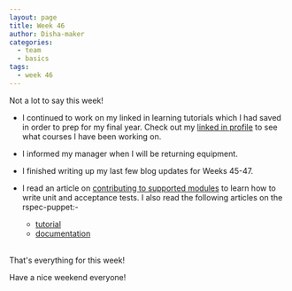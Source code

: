```yaml
---
layout: page
title: Week 46
author: Disha-maker
categories:
  - team
  - basics
tags:
  - week 46
---
```


Not a lot to say this week!

- I continued to work on my linked in learning tutorials which I had saved in order to prep for my final year. Check out my [linked in profile](https://www.linkedin.com/in/disha-kareer/) to see what courses I have been working on.

- I informed my manager when I will be returning equipment.

- I finished writing up my last few blog updates for Weeks 45-47.

- I read an article on [contributing to supported modules](https://puppetlabs.github.io/iac/docs/contributing_to_a_module.html) to learn how to write unit and acceptance tests. I also read the following articles on the rspec-puppet:-
    - [tutorial](https://rspec-puppet.com/tutorial/)
    - [documentation](https://rspec-puppet.com/documentation/)
<br/><br/>

That's everything for this week!

Have a nice weekend everyone!
